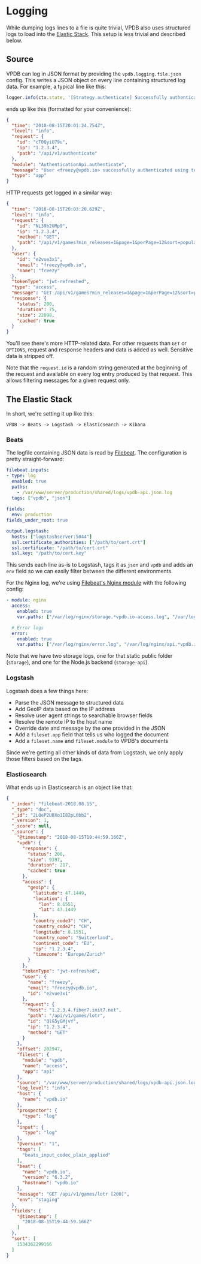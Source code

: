 # Logging

While dumping logs lines to a file is quite trivial, VPDB also uses structured
logs to load into the [Elastic Stack](https://www.elastic.co/elk-stack). This 
setup is less trivial and described below.

## Source

VPDB can log in JSON format by providing the `vpdb.logging.file.json` config.
This writes a JSON object on every line containing structured log data. For
example, a typical line like this:

```js
logger.info(ctx.state, '[Strategy.authenticate] Successfully authenticated with user <%s>.', user.email);
```

ends up like this (formatted for your convenience):

```json
{
  "time": "2018-08-15T20:01:24.754Z",
  "level": "info",
  "request": {
    "id": "cT0QyiU79u",
    "ip": "1.2.3.4",
    "path": "/api/v1/authenticate"
  },
  "module": "AuthenticationApi.authenticate",
  "message": "User <freezy@vpdb.io> successfully authenticated using token.",
  "type": "app"
}
```

HTTP requests get logged in a similar way:

```json
{
  "time": "2018-08-15T20:03:20.629Z",
  "level": "info",
  "request": {
    "id": "NL39b2UMp9",
    "ip": "1.2.3.4",
    "method": "GET",
    "path": "/api/v1/games?min_releases=1&page=1&perPage=12&sort=popularity"
  },
  "user": {
    "id": "e2vue3x1",
    "email": "freezy@vpdb.io",
    "name": "freezy"
  },
  "tokenType": "jwt-refreshed",
  "type": "access",
  "message": "GET /api/v1/games?min_releases=1&page=1&perPage=12&sort=popularity [200]",
  "response": {
    "status": 200,
    "duration": 75,
    "size": 22098,
    "cached": true
  }
}
```

You'll see there's more HTTP-related data. For other requests than `GET` or 
`OPTIONS`, request and response headers and data is added as well. Sensitive 
data is stripped off.

Note that the `request.id` is a random string generated at the beginning of the
request and available on every log entry produced by that request. This allows
filtering messages for a given request only.

## The Elastic Stack

In short, we're setting it up like this:

    VPDB -> Beats -> Logstash -> Elasticsearch -> Kibana

### Beats

The logfile containing JSON data is read by [Filebeat](https://www.elastic.co/products/beats/filebeat).
The configuration is pretty straight-forward:

```yaml
filebeat.inputs:
- type: log
  enabled: true
  paths:
    - /var/www/server/production/shared/logs/vpdb-api.json.log
  tags: ["vpdb", "json"]
  
fields:
  env: production
fields_under_root: true

output.logstash:
  hosts: ["logstashserver:5044"]
  ssl.certificate_authorities: ["/path/to/cert.crt"]
  ssl.certificate: "/path/to/cert.crt"
  ssl.key: "/path/to/cert.key"    
```

This sends each line as-is to Logstash, tags it as `json` and `vpdb` and adds an `env` 
field so we can easily filter between the different environments.

For the Nginx log, we're using [Filebeat's Nginx module](https://www.elastic.co/guide/en/beats/filebeat/current/filebeat-module-nginx.html)
with the following config:

```yaml
- module: nginx
  access:
    enabled: true
    var.paths: ["/var/log/nginx/storage.*vpdb.io-access.log", "/var/log/nginx/storage-api.*vpdb.io-access.log", "/var/log/nginx/api.*vpdb.io-access.log", "/var/log/nginx/www.*vpdb.io-access.log"]

  # Error logs
  error:
    enabled: true
    var.paths: ["/var/log/nginx/error.log", "/var/log/nginx/api.*vpdb.io-error.log", "/var/log/nginx/storage-api.*vpdb.io-error.log", "/var/log/nginx/storage.*vpdb.io-error.log", "/var/log/nginx/www.*vpdb.io-error.log" ]
```

Note that we have two storage logs, one for that static public folder 
(`storage`), and one for the Node.js backend (`storage-api`).

### Logstash

Logstash does a few things here:

- Parse the JSON message to structured data 
- Add GeoIP data based on the IP address
- Resolve user agent strings to searchable browser fields
- Resolve the remote IP to the host name
- Override date and message by the one provided in the JSON
- Add a `fileset.app` field that tells us who logged the document
- Add a `fileset.name` and `fileset.module` to VPDB's documents

Since we're getting all other kinds of data from Logstash, we only apply those
filters based on the tags. 


### Elasticsearch

What ends up in Elasticsearch is an object like that:

```json
{
  "_index": "filebeat-2018.08.15",
  "_type": "doc",
  "_id": "2LQeP2UBXo1I82pL0bb2",
  "_version": 1,
  "_score": null,
  "_source": {
    "@timestamp": "2018-08-15T19:44:59.166Z",
    "vpdb": {
      "response": {
        "status": 200,
        "size": 9397,
        "duration": 217,
        "cached": true
      },
      "access": {
        "geoip": {
          "latitude": 47.1449,
          "location": {
            "lon": 8.1551,
            "lat": 47.1449
          },
          "country_code3": "CH",
          "country_code2": "CH",
          "longitude": 8.1551,
          "country_name": "Switzerland",
          "continent_code": "EU",
          "ip": "1.2.3.4",
          "timezone": "Europe/Zurich"
        }
      },
      "tokenType": "jwt-refreshed",
      "user": {
        "name": "freezy",
        "email": "freezy@vpdb.io",
        "id": "e2vue3x1"
      },
      "request": {
        "host": "1.2.3.4.fiber7.init7.net",
        "path": "/api/v1/games/lotr",
        "id": "QlG5yGMjvY",
        "ip": "1.2.3.4",
        "method": "GET"
      }
    },
    "offset": 202947,
    "fileset": {
      "module": "vpdb",
      "name": "access",
      "app": "api"
    },
    "source": "/var/www/server/production/shared/logs/vpdb-api.json.log",
    "log_level": "info",
    "host": {
      "name": "vpdb.io"
    },
    "prospector": {
      "type": "log"
    },
    "input": {
      "type": "log"
    },
    "@version": "1",
    "tags": [
      "beats_input_codec_plain_applied"
    ],
    "beat": {
      "name": "vpdb.io",
      "version": "6.3.2",
      "hostname": "vpdb.io"
    },
    "message": "GET /api/v1/games/lotr [200]",
    "env": "staging"
  },
  "fields": {
    "@timestamp": [
      "2018-08-15T19:44:59.166Z"
    ]
  },
  "sort": [
    1534362299166
  ]
}
```
